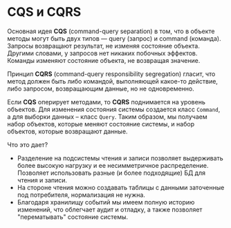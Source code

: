 # CQS и CQRS

Основная идея **CQS** (command-query separation) в том, что в объекте методы могут быть двух типов — query (запрос) и command (команда). Запросы возвращают результат, не изменяя состояние объекта. Другими словами, у запросов нет никаких побочных эффектов. Команды изменяют состояние объекта, не возвращая значение.

Принцип **CQRS** (command-query responsibility segregation) гласит, что метод должен быть либо командой, выполняющей какое-то действие, либо запросом, возвращающим данные, но не одновременно.

Если **CQS** оперирует методами, то **CQRS** поднимается на уровень объектов. Для изменения состояния системы создается класс `Command`, а для выборки данных – класс `Query`. Таким образом, мы получаем набор объектов, которые меняют состояние системы, и набор объектов, которые возвращают данные.

Что это дает?

- Разделение на подсистемы чтения и записи позволяет выдерживать более высокую нагрузку и ее несимметричное распределение. Позволяет использовать разные (и более подходящие) БД для чтения и записи.
- На стороне чтения можно создавать таблицы с данными заточенные под потребителя, нормализация не нужна.
- Благодаря хранилищу событий мы имеем полную историю изменений, что облегчает аудит и отладку, а также позволяет "перематывать" состояние системы.

